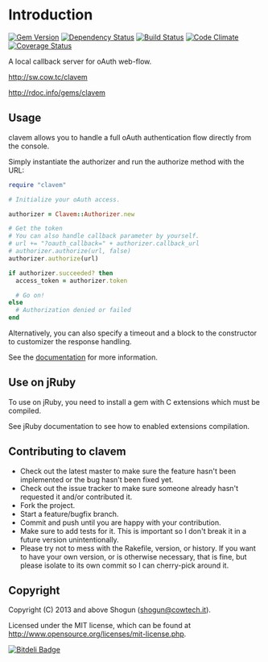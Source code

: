 # Introduction

[![Gem Version](https://badge.fury.io/rb/clavem.png)](http://badge.fury.io/rb/clavem)
[![Dependency Status](https://gemnasium.com/ShogunPanda/clavem.png?travis)](https://gemnasium.com/ShogunPanda/clavem)
[![Build Status](https://secure.travis-ci.org/ShogunPanda/clavem.png?branch=master)](http://travis-ci.org/ShogunPanda/clavem)
[![Code Climate](https://codeclimate.com/github/ShogunPanda/clavem.png)](https://codeclimate.com/github/ShogunPanda/clavem)
[![Coverage Status](https://coveralls.io/repos/ShogunPanda/clavem/badge.png)](https://coveralls.io/r/ShogunPanda/clavem)

A local callback server for oAuth web-flow.

http://sw.cow.tc/clavem

http://rdoc.info/gems/clavem

## Usage

clavem allows you to handle a full oAuth authentication flow directly from the console.

Simply instantiate the authorizer and run the authorize method with the URL:

```ruby
require "clavem"

# Initialize your oAuth access.

authorizer = Clavem::Authorizer.new

# Get the token
# You can also handle callback parameter by yourself.
# url += "?oauth_callback=" + authorizer.callback_url
# authorizer.authorize(url, false)
authorizer.authorize(url)

if authorizer.succeeded? then
  access_token = authorizer.token

  # Go on!
else
  # Authorization denied or failed
end
```

Alternatively, you can also specify a timeout and a block to the constructor to customizer the response handling.

See the [documentation](http://rdoc.info/gems/clavem) for more information.

## Use on jRuby

To use on jRuby, you need to install a gem with C extensions which must be compiled.

See jRuby documentation to see how to enabled extensions compilation.

## Contributing to clavem
 
* Check out the latest master to make sure the feature hasn't been implemented or the bug hasn't been fixed yet.
* Check out the issue tracker to make sure someone already hasn't requested it and/or contributed it.
* Fork the project.
* Start a feature/bugfix branch.
* Commit and push until you are happy with your contribution.
* Make sure to add tests for it. This is important so I don't break it in a future version unintentionally.
* Please try not to mess with the Rakefile, version, or history. If you want to have your own version, or is otherwise necessary, that is fine, but please isolate to its own commit so I can cherry-pick around it.

## Copyright

Copyright (C) 2013 and above Shogun (shogun@cowtech.it).

Licensed under the MIT license, which can be found at http://www.opensource.org/licenses/mit-license.php.


[![Bitdeli Badge](https://d2weczhvl823v0.cloudfront.net/ShogunPanda/clavem/trend.png)](https://bitdeli.com/free "Bitdeli Badge")

